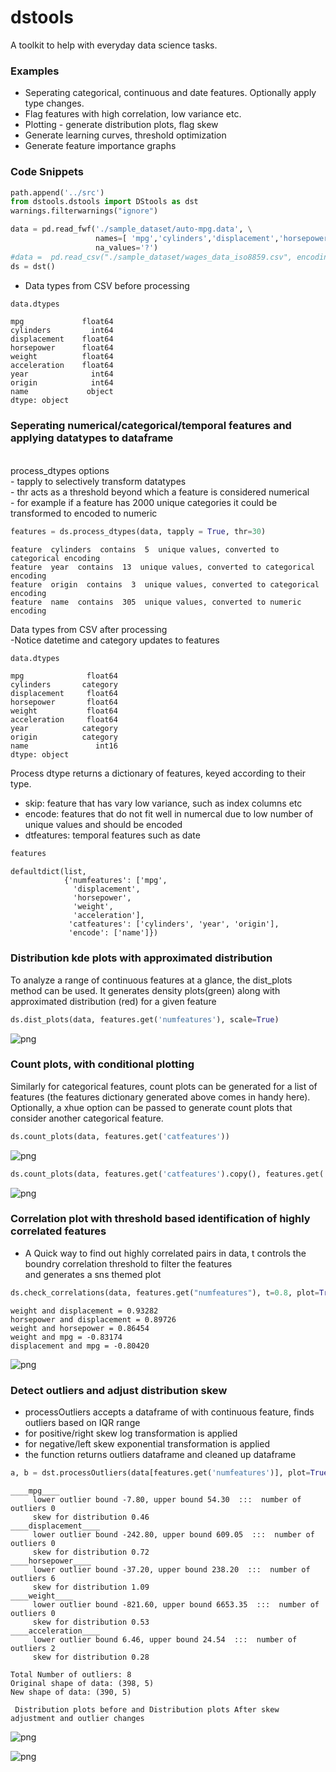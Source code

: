 # dstools
A toolkit to help with everyday data science tasks. 

### Examples

* Seperating categorical, continuous and date features. Optionally apply type changes.
* Flag features with high correlation, low variance etc. 
* Plotting - generate distribution plots, flag skew
* Generate learning curves, threshold optimization
* Generate feature importance graphs

### Code Snippets

```python
path.append('../src')
from dstools.dstools import DStools as dst
warnings.filterwarnings("ignore")
```


```python
data = pd.read_fwf('./sample_dataset/auto-mpg.data', \
                   names=[ 'mpg','cylinders','displacement','horsepower','weight','acceleration','year','origin','name'], \
                   na_values='?')
#data =  pd.read_csv("./sample_dataset/wages_data_iso8859.csv", encoding='ISO-8859-1')
ds = dst()
```

* Data types from CSV before processing 

```python
data.dtypes
```
    mpg             float64
    cylinders         int64
    displacement    float64
    horsepower      float64
    weight          float64
    acceleration    float64
    year              int64
    origin            int64
    name             object
    dtype: object



### Seperating numerical/categorical/temporal features and applying datatypes to dataframe
<br>
process_dtypes options 
<br>
 - tapply to selectively transform datatypes
<br>
 - thr acts as a threshold beyond which a feature is considered numerical
<br>
 - for example if a feature has 2000 unique categories it could be transformed to encoded to numeric
 <br>


```python
features = ds.process_dtypes(data, tapply = True, thr=30)
```

    feature  cylinders  contains  5  unique values, converted to categorical encoding
    feature  year  contains  13  unique values, converted to categorical encoding
    feature  origin  contains  3  unique values, converted to categorical encoding
    feature  name  contains  305  unique values, converted to numeric encoding


Data types from CSV after processing 
<br>
-Notice datetime and category updates to features


```python
data.dtypes
```
    mpg              float64
    cylinders       category
    displacement     float64
    horsepower       float64
    weight           float64
    acceleration     float64
    year            category
    origin          category
    name               int16
    dtype: object



Process dtype returns a dictionary of features, keyed according to their type. 
 - skip: feature that has vary low variance, such as index columns etc
 - encode: features that do not fit well in numercal due to low number of unique values and should be encoded
 - dtfeatures: temporal features such as date 


```python
features
```




    defaultdict(list,
                {'numfeatures': ['mpg',
                  'displacement',
                  'horsepower',
                  'weight',
                  'acceleration'],
                 'catfeatures': ['cylinders', 'year', 'origin'],
                 'encode': ['name']})



### Distribution kde plots with approximated distribution

To analyze a range of continuous features at a glance, the dist_plots method can be used. It generates density plots(green) along with approximated distribution (red) for a given feature


```python
ds.dist_plots(data, features.get('numfeatures'), scale=True)
```


![png](./testing/output_11_0.png)


### Count plots, with conditional plotting 

Similarly for categorical features, count plots can be generated for a list of features (the features dictionary generated above comes in handy here). Optionally, a xhue option can be passed to generate count plots that consider another categorical feature.


```python
ds.count_plots(data, features.get('catfeatures'))
```


![png](./testing/output_13_0.png)



```python
ds.count_plots(data, features.get('catfeatures').copy(), features.get('catfeatures').copy()[0])
```


![png](./testing/output_14_0.png)


### Correlation plot with threshold based identification of highly correlated features
* A Quick way to find out highly correlated pairs in data,  t controls the boundry correlation threshold to filter the features
<br> and generates a sns themed plot 


```python
ds.check_correlations(data, features.get("numfeatures"), t=0.8, plot=True)
```

    weight and displacement = 0.93282
    horsepower and displacement = 0.89726
    weight and horsepower = 0.86454
    weight and mpg = -0.83174
    displacement and mpg = -0.80420



![png](./testing/output_16_1.png)


### Detect outliers and adjust distribution skew 

- processOutliers accepts a dataframe of with continuous feature, finds outliers based on IQR range 
- for positive/right skew log transformation is applied
- for negative/left skew exponential transformation is applied
- the function returns outliers dataframe and cleaned up dataframe


```python
a, b = dst.processOutliers(data[features.get('numfeatures')], plot=True, transform=True)
```

    ____mpg____                        
    	 lower outlier bound -7.80, upper bound 54.30  :::  number of outliers 0                        
    	 skew for distribution 0.46
    ____displacement____                        
    	 lower outlier bound -242.80, upper bound 609.05  :::  number of outliers 0                        
    	 skew for distribution 0.72
    ____horsepower____                        
    	 lower outlier bound -37.20, upper bound 238.20  :::  number of outliers 6                        
    	 skew for distribution 1.09
    ____weight____                        
    	 lower outlier bound -821.60, upper bound 6653.35  :::  number of outliers 0                        
    	 skew for distribution 0.53
    ____acceleration____                        
    	 lower outlier bound 6.46, upper bound 24.54  :::  number of outliers 2                        
    	 skew for distribution 0.28
    
    Total Number of outliers: 8
    Original shape of data: (398, 5)
    New shape of data: (390, 5)
    
     Distribution plots before and Distribution plots After skew adjustment and outlier changes



![png](./testing/output_18_1.png)

![png](./testing/output_18_2.png)